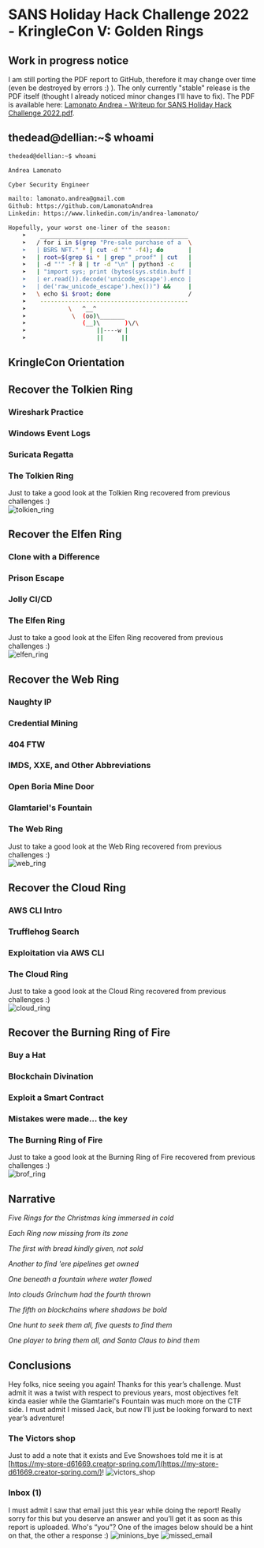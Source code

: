 # SANS Holiday Hack Challenge 2022 - KringleCon V: Golden Rings

## Work in progress notice
I am still porting the PDF report to GitHub, therefore it may change over time (even be destroyed by errors :) ).
The only currently "stable" release is the PDF itself (thought I already noticed minor changes I'll have to fix).
The PDF is available here: [Lamonato Andrea - Writeup for SANS Holiday Hack Challenge 2022.pdf](https://github.com/LamonatoAndrea/KringleCon5/blob/master/Lamonato%20Andrea%20-%20Writeup%20for%20SANS%20Holiday%20Hack%20Challenge%202022.pdf).

## thedead@dellian:~$ whoami
```bash
thedead@dellian:~$ whoami

Andrea Lamonato

Cyber Security Engineer

mailto: lamonato.andrea@gmail.com
Github: https://github.com/LamonatoAndrea
Linkedin: https://www.linkedin.com/in/andrea-lamonato/

Hopefully, your worst one-liner of the season:
    ➤    __________________________________________
    ➤   / for i in $(grep "Pre-sale purchase of a  \
    ➤   | BSRS NFT." * | cut -d "'" -f4); do       |
    ➤   | root=$(grep $i * | grep "_proof" | cut   |
    ➤   | -d "'" -f 8 | tr -d "\n" | python3 -c    |
    ➤   | "import sys; print (bytes(sys.stdin.buff |
    ➤   | er.read()).decode('unicode_escape').enco |
    ➤   | de('raw_unicode_escape').hex())") &&     |
    ➤   \ echo $i $root; done                      /
    ➤    ------------------------------------------
    ➤            \   ^__^ 
    ➤             \  (oo)\_______
    ➤                (__)\       )\/\
    ➤                    ||----w |
    ➤                    ||     ||
```

## KringleCon Orientation

## Recover the Tolkien Ring

### Wireshark Practice

### Windows Event Logs

### Suricata Regatta

### The Tolkien Ring
Just to take a good look at the Tolkien Ring recovered from previous challenges :)  
![tolkien_ring](imgs/tolkien_ring.png)

## Recover the Elfen Ring

### Clone with a Difference

### Prison Escape

### Jolly CI/CD

### The Elfen Ring
Just to take a good look at the Elfen Ring recovered from previous challenges :)  
![elfen_ring](imgs/elfen_ring.png)

## Recover the Web Ring

### Naughty IP

### Credential Mining

### 404 FTW

### IMDS, XXE, and Other Abbreviations

### Open Boria Mine Door

### Glamtariel's Fountain

### The Web Ring
Just to take a good look at the Web Ring recovered from previous challenges :)  
![web_ring](imgs/web_ring.png)

## Recover the Cloud Ring

### AWS CLI Intro

### Trufflehog Search

### Exploitation via AWS CLI

### The Cloud Ring
Just to take a good look at the Cloud Ring recovered from previous challenges :)  
![cloud_ring](imgs/cloud_ring.png)

## Recover the Burning Ring of Fire

### Buy a Hat

### Blockchain Divination

### Exploit a Smart Contract

### Mistakes were made... the key

### The Burning Ring of Fire
Just to take a good look at the Burning Ring of Fire recovered from previous challenges :)  
![brof_ring](imgs/brof.png)

## Narrative
*Five Rings for the Christmas king immersed in cold*

*Each Ring now missing from its zone*

*The first with bread kindly given, not sold*

*Another to find 'ere pipelines get owned*

*One beneath a fountain where water flowed*

*Into clouds Grinchum had the fourth thrown*

*The fifth on blockchains where shadows be bold*

*One hunt to seek them all, five quests to find them*

*One player to bring them all, and Santa Claus to bind them*

## Conclusions
Hey folks, nice seeing you again! Thanks for this year’s challenge. Must admit it was a twist with respect
to previous years, most objectives felt kinda easier while the Glamtariel's Fountain was much more on the
CTF side. I must admit I missed Jack, but now I’ll just be looking forward to next year’s adventure!

### The Victors shop
Just to add a note that it exists and Eve Snowshoes told me it is at [https://my-store-d61669.creator-spring.com/](https://my-store-d61669.creator-spring.com/)!
![victors_shop](imgs/victors_shop.png)

### Inbox (1)
I must admit I saw that email just this year while doing the report! Really sorry for this but you deserve an
answer and you’ll get it as soon as this report is uploaded. Who's “you”? One of the images below should
be a hint on that, the other a response :)
![minions_bye](imgs/minions_bye.png)
![missed_email](imgs/missed_email.jpeg)